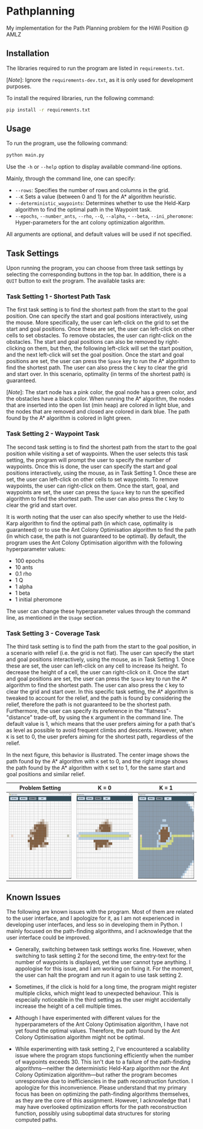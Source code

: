 # Pathplanning

My implementation for the Path Planning problem for the HiWi Position @ AMLZ

## Installation

The libraries required to run the program are listed in ``requirements.txt``. 

[*Note*]: Ignore the ``requirements-dev.txt``, as it is only used 
for development purposes.

To install the required libraries, run the following command:

```bash 
pip install -r requirements.txt
```

## Usage

To run the program, use the following command:

```bash
python main.py
```

Use the ``-h`` or ``--help`` option to display available command-line options.

Mainly, through the command line, one can specify:
- ``--rows``: Specifies the number of rows and columns in the grid.
- ``--K`` Sets a value (between 0 and 1) for the A* algorithm heuristic.
- ``--deterministic_waypoints``: Determines whether to use the Held-Karp algorithm to find the optimal path in the Waypoint task.
- ``--epochs``, ``--number_ants``, ``--rho``, ``--Q``, ``--alpha``, - ``--beta``, ``--ini_pheromone``: Hyper-parameters for the ant colony optimization algorithm.

All arguments are optional, and default values will be used if not specified.

## Task Settings
Upon running the program, you can choose from three task settings by selecting the corresponding buttons in the top bar. In addition, there is a ``QUIT`` button to exit the program. 
The available tasks are:


### Task Setting 1 - Shortest Path Task

The first task setting is to find the shortest path from the start to the goal position. One can specify the start and goal positions interactively, using the mouse. More specifically, the user can left-click on the grid to set the start and goal positions. Once these are set, the user can left-click on other cells to set obstacles. To remove obstacles, the user can right-click on the obstacles. The start and goal positions can also be removed by right-clicking on them, but then, the following left-click will set the start position, and the next left-click will set the goal position. Once the start and goal positions are set, the user can press the ``Space`` key to run the A* algorithm to find the shortest path. The user can also press the ``C`` key to clear the grid and start over. In this scenario, optimality (in terms of the shortest path) is guaranteed.

[*Note*]: The start node has a pink color, the goal node has a green color, and the obstacles have a black color. When running the A* algorithm, the nodes that are inserted into the open list (min heap) are colored in light blue, and the nodes that are removed and closed are colored in dark blue. The path found by the A* algorithm is colored in light green.


### Task Setting 2 - Waypoint Task
The second task setting is to find the shortest path from the start to the goal position while visiting a set of waypoints. When the user selects this task setting, the program will prompt the user to specify the number of waypoints. Once this is done, the user can specify the start and goal positions interactively, using the mouse, as in Task Setting 1. Once these are set, the user can left-click on other cells to set waypoints. To remove waypoints, the user can right-click on them. Once the start, goal, and waypoints are set, the user can press the ``Space`` key to run the specified algorithm to find the shortest path. The user can also press the ``C`` key to clear the grid and start over.

It is worth noting that the user can also specify whether to use the Held-Karp algorithm to find the optimal path (in which case, optimality is guaranteed) or to use the Ant Colony Optimisation algorithm to find the path (in which case, the path is not guaranteed to be optimal). By default, the program uses the Ant Colony Optimisation algorithm with the following hyperparameter values:

- 100 epochs
- 10 ants
- 0.1 rho
- 1 Q
- 1 alpha
- 1 beta
- 1 initial pheromone

The user can change these hyperparameter values through the command line, as mentioned in the ``Usage`` section.

### Task Setting 3 - Coverage Task

The third task setting is to find the path from the start to the goal position, in a scenario with relief (i.e. the grid is not flat). The user can specify the start and goal positions interactively, using the mouse, as in Task Setting 1. Once these are set, the user can left-click on any cell to increase its height. To decrease the height of a cell, the user can right-click on it. Once the start and goal positions are set, the user can press the ``Space`` key to run the A* algorithm to find the shortest path. The user can also press the ``C`` key to clear the grid and start over. In this specific task setting, the A* algorithm is tweaked to account for the relief, and the path is found by considering the relief, therefore the path is not guaranteed to be the shortest path. Furthermore, the user can specify its preference in the "flatness"-"distance" trade-off, by using the ``K`` argument in the command line. The default value is 1, which means that the user prefers  aiming for a path that's as level as possible to avoid frequent climbs and descents. However, when ``K`` is set to 0, the user prefers aiming for the shortest path, regardless of the relief. 

In the next figure, this behavior is illustrated. The center image shows the path found by the A* algorithm with ``K`` set to 0, and the right image shows the path found by the A* algorithm with ``K`` set to 1, for the same start and goal positions and similar relief.

| Problem Setting                  | K = 0                  | K = 1                   |
|---------------------------|---------------------------|---------------------------|
| <img src="images/setting3_k0_exampleA.png" alt="Caption for Image 1" style="width: 225px; height: 225px;"> | <img src="images/setting3_k0_exampleB.png" alt="Caption for Image 2" style="width: 225px; height: 225px;"> | <img src="images/setting3_k0_exampleC.png" alt="Caption for Image 3" style="width: 225px; height: 225px;"> |


## Known Issues

The following are known issues with the program. Most of them are related to the user interface, and I apologize for it, as I am not experienced in developing user interfaces, and less so in developing them in Python.
I mainly focused on the path-finding algorithms, and I acknowledge that the user interface could be improved.

- Generally, switching between task settings works fine. However, when switching to task setting 2 for the second time, the entry-text for the number of waypoints is displayed, yet the user cannot type anything. I appologise for this issue, and I am working on fixing it. For the moment, the user can halt the program and run it again to use task setting 2.

- Sometimes, if the click is hold for a long time, the program might register multiple clicks, which might lead to unexpected behaviour. This is especially noticeable in the third setting as the user might accidentally increase the height of a cell multiple times. 

- Although I have experimented with different values for the hyperparameters of the Ant Colony Optimisation algorithm, I have not yet found the optimal values. Therefore, the path found by the Ant Colony Optimisation algorithm might not be optimal. 

- While experimenting with task setting 2, I've encountered a scalability issue where the program stops functioning efficiently when the number of waypoints exceeds 30. This isn't due to a failure of the path-finding algorithms—neither the deterministic Held-Karp algorithm nor the Ant Colony Optimization algorithm—but rather the program becomes unresponsive due to inefficiencies in the path reconstruction function. I apologize for this inconvenience. Please understand that my primary focus has been on optimizing the path-finding algorithms themselves, as they are the core of this assignment. However, I acknowledge that I may have overlooked optimization efforts for the path reconstruction function, possibly using suboptimal data structures for storing computed paths.


